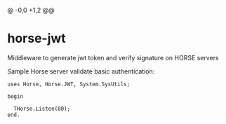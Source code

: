 @ -0,0 +1,2 @@
# horse-jwt
Middleware to generate jwt token and verify signature on HORSE servers

Sample Horse server validate basic authentication:

```delphi
uses Horse, Horse.JWT, System.SysUtils;

begin
  
  THorse.Listen(80);
end.
```
